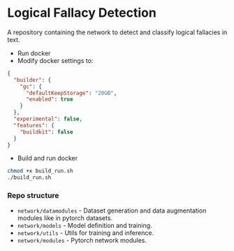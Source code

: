 # Logical Fallacy Detection
A repository containing the network to detect and classify logical fallacies in text.


* Run docker 
* Modify docker settings to: 
```json 
{
  "builder": {
    "gc": {
      "defaultKeepStorage": "20GB",
      "enabled": true
    }
  },
  "experimental": false,
  "features": {
    "buildkit": false
  }
}
```

* Build and run docker
```bash
chmod +x build_run.sh
./build_run.sh
```


### Repo structure
* `network/datamodules` - Dataset generation and data augmentation modules like in pytorch datasets.
* `network/models` - Model definition and training.
* `network/utils` - Utils for training and inference.
* `network/modules` - Pytorch network modules.